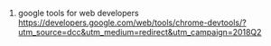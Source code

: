 
1. google tools for web developers
  https://developers.google.com/web/tools/chrome-devtools/?utm_source=dcc&utm_medium=redirect&utm_campaign=2018Q2
